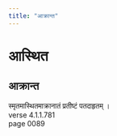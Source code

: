 ```yaml
---
title: "आक्रान्त"
---
```


# आस्थित
## आक्रान्त
स्मृतमास्थितमाक्रानातं प्रतीष्टं पतदाहृतम् ।<br />verse 4.1.1.781<br />page 0089


